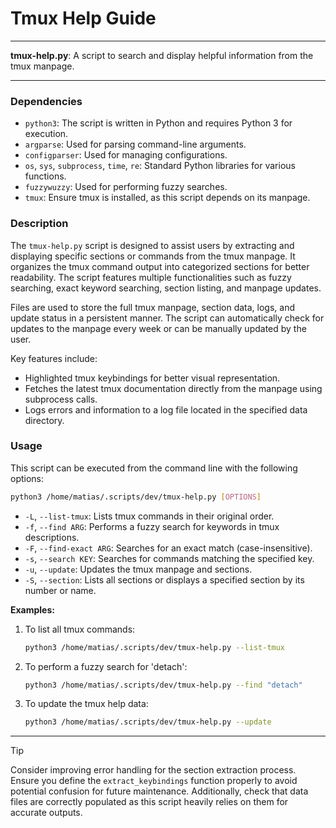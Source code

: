 # Tmux Help Guide

---

**tmux-help.py**: A script to search and display helpful information from the tmux manpage.

---

### Dependencies

- `python3`: The script is written in Python and requires Python 3 for execution.
- `argparse`: Used for parsing command-line arguments.
- `configparser`: Used for managing configurations.
- `os`, `sys`, `subprocess`, `time`, `re`: Standard Python libraries for various functions.
- `fuzzywuzzy`: Used for performing fuzzy searches.
- `tmux`: Ensure tmux is installed, as this script depends on its manpage.

### Description

The `tmux-help.py` script is designed to assist users by extracting and displaying specific sections or commands from the tmux manpage. It organizes the tmux command output into categorized sections for better readability. The script features multiple functionalities such as fuzzy searching, exact keyword searching, section listing, and manpage updates.

Files are used to store the full tmux manpage, section data, logs, and update status in a persistent manner. The script can automatically check for updates to the manpage every week or can be manually updated by the user.

Key features include:
- Highlighted tmux keybindings for better visual representation.
- Fetches the latest tmux documentation directly from the manpage using subprocess calls.
- Logs errors and information to a log file located in the specified data directory.

### Usage

This script can be executed from the command line with the following options:

```bash
python3 /home/matias/.scripts/dev/tmux-help.py [OPTIONS]
```

- `-L`, `--list-tmux`: Lists tmux commands in their original order.
- `-f`, `--find ARG`: Performs a fuzzy search for keywords in tmux descriptions.
- `-F`, `--find-exact ARG`: Searches for an exact match (case-insensitive).
- `-s`, `--search KEY`: Searches for commands matching the specified key.
- `-u`, `--update`: Updates the tmux manpage and sections.
- `-S`, `--section`: Lists all sections or displays a specified section by its number or name.

**Examples:**

1. To list all tmux commands:
   ```bash
   python3 /home/matias/.scripts/dev/tmux-help.py --list-tmux
   ```

2. To perform a fuzzy search for 'detach':
   ```bash
   python3 /home/matias/.scripts/dev/tmux-help.py --find "detach"
   ```

3. To update the tmux help data:
   ```bash
   python3 /home/matias/.scripts/dev/tmux-help.py --update
   ```

---

> [!TIP]
> Consider improving error handling for the section extraction process. Ensure you define the `extract_keybindings` function properly to avoid potential confusion for future maintenance. Additionally, check that data files are correctly populated as this script heavily relies on them for accurate outputs.